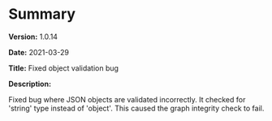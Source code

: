 # Summary

**Version:** 1.0.14

**Date:** 2021-03-29

**Title:** Fixed object validation bug

**Description:**

Fixed bug where JSON objects are validated incorrectly.
It checked for 'string' type instead of 'object'.
This caused the graph integrity check to fail.